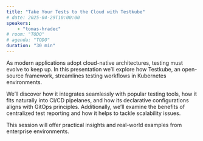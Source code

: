 ```yaml
---
title: "Take Your Tests to the Cloud with Testkube"
# date: 2025-04-29T10:00:00
speakers:
    - "tomas-hradec"
# room: "TODO"
# agenda: "TODO"
duration: "30 min"
---
```


As modern applications adopt cloud-native architectures, testing must evolve to keep up. In this presentation we’ll explore how Testkube, an open-source framework, streamlines testing workflows in Kubernetes environments. 

We’ll discover how it integrates seamlessly with popular testing tools, how it fits naturally into CI/CD pipelanes, and how its declarative configurations aligns with GitOps principles. Additionally, we’ll examine the benefits of centralized test reporting and how it helps to tackle scalability issues. 

This session will offer practical insights and real-world examples from enterprise environments.
